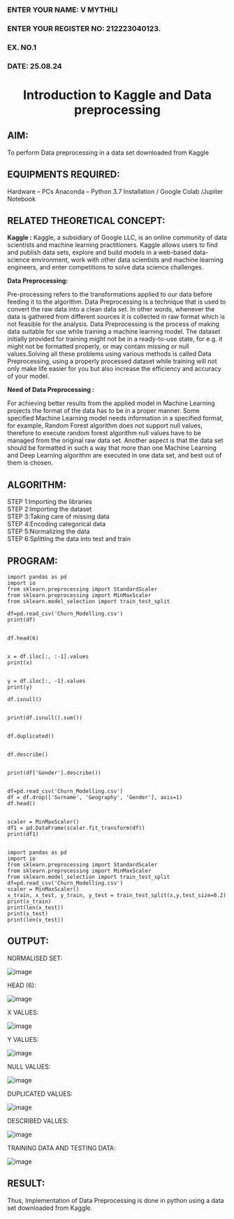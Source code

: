 <H3>ENTER YOUR NAME: V MYTHILI</H3>
<H3>ENTER YOUR REGISTER NO: 212223040123.</H3>
<H3>EX. NO.1</H3>
<H3>DATE: 25.08.24</H3>
<H1 ALIGN =CENTER> Introduction to Kaggle and Data preprocessing</H1>

## AIM:

To perform Data preprocessing in a data set downloaded from Kaggle

## EQUIPMENTS REQUIRED:
Hardware – PCs
Anaconda – Python 3.7 Installation / Google Colab /Jupiter Notebook

## RELATED THEORETICAL CONCEPT:

**Kaggle :**
Kaggle, a subsidiary of Google LLC, is an online community of data scientists and machine learning practitioners. Kaggle allows users to find and publish data sets, explore and build models in a web-based data-science environment, work with other data scientists and machine learning engineers, and enter competitions to solve data science challenges.

**Data Preprocessing:**

Pre-processing refers to the transformations applied to our data before feeding it to the algorithm. Data Preprocessing is a technique that is used to convert the raw data into a clean data set. In other words, whenever the data is gathered from different sources it is collected in raw format which is not feasible for the analysis.
Data Preprocessing is the process of making data suitable for use while training a machine learning model. The dataset initially provided for training might not be in a ready-to-use state, for e.g. it might not be formatted properly, or may contain missing or null values.Solving all these problems using various methods is called Data Preprocessing, using a properly processed dataset while training will not only make life easier for you but also increase the efficiency and accuracy of your model.

**Need of Data Preprocessing :**

For achieving better results from the applied model in Machine Learning projects the format of the data has to be in a proper manner. Some specified Machine Learning model needs information in a specified format, for example, Random Forest algorithm does not support null values, therefore to execute random forest algorithm null values have to be managed from the original raw data set.
Another aspect is that the data set should be formatted in such a way that more than one Machine Learning and Deep Learning algorithm are executed in one data set, and best out of them is chosen.


## ALGORITHM:
STEP 1:Importing the libraries<BR>
STEP 2:Importing the dataset<BR>
STEP 3:Taking care of missing data<BR>
STEP 4:Encoding categorical data<BR>
STEP 5:Normalizing the data<BR>
STEP 6:Splitting the data into test and train<BR>

##  PROGRAM:

```
import pandas as pd
import io
from sklearn.preprocessing import StandardScaler
from sklearn.preprocessing import MinMaxScaler
from sklearn.model_selection import train_test_split

df=pd.read_csv('Churn_Modelling.csv')
print(df)
```

```

df.head(6)


```

```
x = df.iloc[:, :-1].values
print(x)
```


```

y = df.iloc[:, -1].values
print(y)

```

```
df.isnull()

```

```

print(df.isnull().sum())

```

```

df.duplicated()

```


```

df.describe()

```


```

print(df['Gender'].describe())

```

```

df=pd.read_csv('Churn_Modelling.csv')
df = df.drop(['Surname', 'Geography', 'Gender'], axis=1)
df.head()

```

```

scaler = MinMaxScaler()
df1 = pd.DataFrame(scaler.fit_transform(df))
print(df1)

```

```

import pandas as pd
import io
from sklearn.preprocessing import StandardScaler
from sklearn.preprocessing import MinMaxScaler
from sklearn.model_selection import train_test_split
df=pd.read_csv('Churn_Modelling.csv')
scaler = MinMaxScaler()
x_train, x_test, y_train, y_test = train_test_split(x,y,test_size=0.2)
print(x_train)
print(len(x_test))
print(x_test)
print(len(x_test))

```


## OUTPUT:







NORMALISED SET:



![image](https://github.com/user-attachments/assets/1007e302-911c-4311-9fd9-5ed3bfe0cf98)


HEAD (6):



![image](https://github.com/user-attachments/assets/3c1282b0-5e9a-4895-b200-9eeb73675c97)



X VALUES: 


![image](https://github.com/user-attachments/assets/c7e473e3-19d5-4bbf-9d8a-4639e84b42c5)


Y VALUES:

![image](https://github.com/user-attachments/assets/df961348-99f7-423f-ba1a-374040643fd9)


NULL VALUES:

![image](https://github.com/user-attachments/assets/fcae19a5-aafd-4c2a-beea-204260dd2626)



DUPLICATED VALUES:


![image](https://github.com/user-attachments/assets/806b9f35-91c6-4a93-941e-b5f0606e25b4)


DESCRIBED VALUES:

![image](https://github.com/user-attachments/assets/b0d726c7-7143-4257-abcf-f0f9261f2e73)


TRAINING DATA AND TESTING DATA:

![image](https://github.com/user-attachments/assets/044a771f-12b3-46c9-b513-247be438ac3d)



## RESULT:
Thus, Implementation of Data Preprocessing is done in python  using a data set downloaded from Kaggle.


